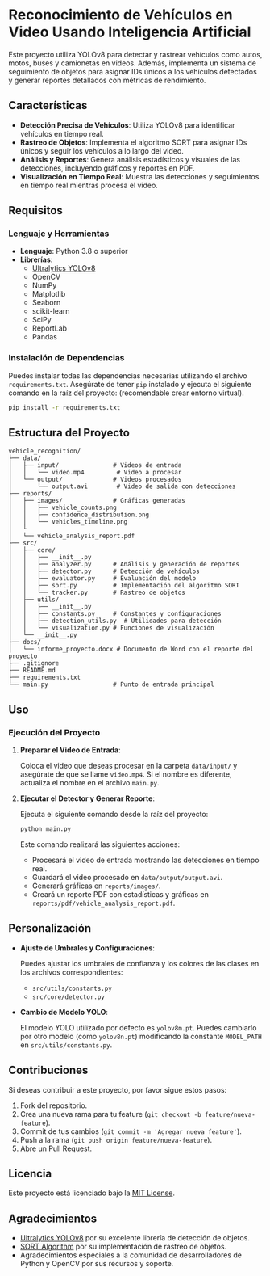 # Reconocimiento de Vehículos en Video Usando Inteligencia Artificial

Este proyecto utiliza YOLOv8 para detectar y rastrear vehículos como autos, motos, buses y camionetas en videos. Además, implementa un sistema de seguimiento de objetos para asignar IDs únicos a los vehículos detectados y generar reportes detallados con métricas de rendimiento.

## Características

- **Detección Precisa de Vehículos**: Utiliza YOLOv8 para identificar vehículos en tiempo real.
- **Rastreo de Objetos**: Implementa el algoritmo SORT para asignar IDs únicos y seguir los vehículos a lo largo del video.
- **Análisis y Reportes**: Genera análisis estadísticos y visuales de las detecciones, incluyendo gráficos y reportes en PDF.
- **Visualización en Tiempo Real**: Muestra las detecciones y seguimientos en tiempo real mientras procesa el video.

## Requisitos

### Lenguaje y Herramientas

- **Lenguaje**: Python 3.8 o superior
- **Librerías**:
  - [Ultralytics YOLOv8](https://github.com/ultralytics/ultralytics)
  - OpenCV
  - NumPy
  - Matplotlib
  - Seaborn
  - scikit-learn
  - SciPy
  - ReportLab
  - Pandas

### Instalación de Dependencias

Puedes instalar todas las dependencias necesarias utilizando el archivo `requirements.txt`. Asegúrate de tener `pip` instalado y ejecuta el siguiente comando en la raíz del proyecto:
(recomendable crear entorno virtual).

```bash
pip install -r requirements.txt
```

## Estructura del Proyecto

```plaintext
vehicle_recognition/
├── data/
│   ├── input/               # Videos de entrada
│   │   └── video.mp4         # Video a procesar
│   └── output/              # Videos procesados
│       └── output.avi        # Video de salida con detecciones
├── reports/
│   ├── images/              # Gráficas generadas
│   │   ├── vehicle_counts.png
│   │   ├── confidence_distribution.png
│   │   └── vehicles_timeline.png
│   └
│   └── vehicle_analysis_report.pdf
├── src/
│   ├── core/
│   │   ├── __init__.py
│   │   ├── analyzer.py      # Análisis y generación de reportes
│   │   ├── detector.py      # Detección de vehículos
│   │   ├── evaluator.py     # Evaluación del modelo
│   │   ├── sort.py          # Implementación del algoritmo SORT
│   │   └── tracker.py       # Rastreo de objetos
│   ├── utils/
│   │   ├── __init__.py
│   │   ├── constants.py     # Constantes y configuraciones
│   │   ├── detection_utils.py  # Utilidades para detección
│   │   └── visualization.py # Funciones de visualización
│   └── __init__.py
├── docs/
│   └── informe_proyecto.docx # Documento de Word con el reporte del proyecto
├── .gitignore
├── README.md
├── requirements.txt
└── main.py                  # Punto de entrada principal
```

## Uso

### Ejecución del Proyecto

1. **Preparar el Video de Entrada**:
   
   Coloca el video que deseas procesar en la carpeta `data/input/` y asegúrate de que se llame `video.mp4`. Si el nombre es diferente, actualiza el nombre en el archivo `main.py`.

2. **Ejecutar el Detector y Generar Reporte**:

   Ejecuta el siguiente comando desde la raíz del proyecto:

   ```bash
   python main.py
   ```

   Este comando realizará las siguientes acciones:
   - Procesará el video de entrada mostrando las detecciones en tiempo real.
   - Guardará el video procesado en `data/output/output.avi`.
   - Generará gráficas en `reports/images/`.
   - Creará un reporte PDF con estadísticas y gráficas en `reports/pdf/vehicle_analysis_report.pdf`.


## Personalización

- **Ajuste de Umbrales y Configuraciones**:
  
  Puedes ajustar los umbrales de confianza y los colores de las clases en los archivos correspondientes:
  - `src/utils/constants.py`
  - `src/core/detector.py`

- **Cambio de Modelo YOLO**:
  
  El modelo YOLO utilizado por defecto es `yolov8m.pt`. Puedes cambiarlo por otro modelo (como `yolov8n.pt`) modificando la constante `MODEL_PATH` en `src/utils/constants.py`.

## Contribuciones

Si deseas contribuir a este proyecto, por favor sigue estos pasos:

1. Fork del repositorio.
2. Crea una nueva rama para tu feature (`git checkout -b feature/nueva-feature`).
3. Commit de tus cambios (`git commit -m 'Agregar nueva feature'`).
4. Push a la rama (`git push origin feature/nueva-feature`).
5. Abre un Pull Request.

## Licencia

Este proyecto está licenciado bajo la [MIT License](LICENSE).

## Agradecimientos

- [Ultralytics YOLOv8](https://github.com/ultralytics/ultralytics) por su excelente librería de detección de objetos.
- [SORT Algorithm](https://github.com/abewley/sort) por su implementación de rastreo de objetos.
- Agradecimientos especiales a la comunidad de desarrolladores de Python y OpenCV por sus recursos y soporte.
